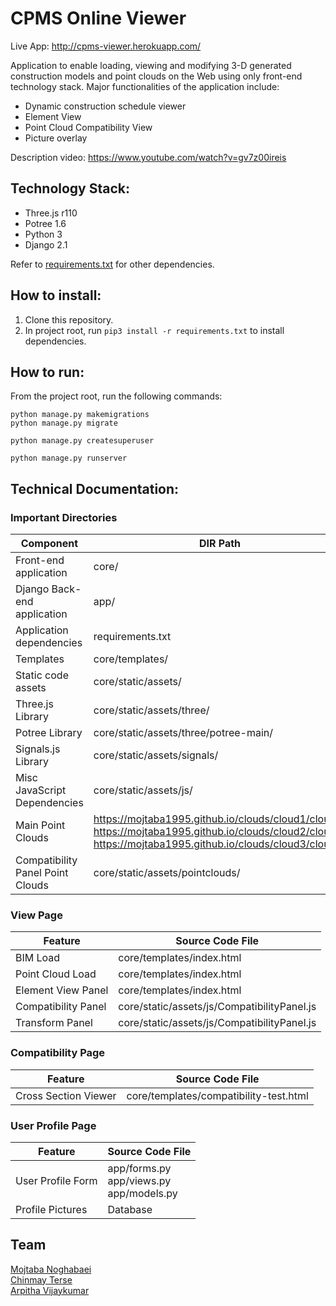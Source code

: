 # CPMS Online Viewer

Live App: 
<a href="http://cpms-viewer.herokuapp.com/" target="_blank">http://cpms-viewer.herokuapp.com/</a>

Application to enable loading, viewing and modifying 3-D generated construction models and point clouds on the Web using only front-end technology stack. Major functionalities of the application include:
- Dynamic construction schedule viewer
- Element View
- Point Cloud Compatibility View
- Picture overlay

Description video: https://www.youtube.com/watch?v=gv7z00ireis

## Technology Stack:
- Three.js r110
- Potree 1.6
- Python 3
- Django 2.1

Refer to [requirements.txt](https://github.com/mojtaba1995/CPMS-Online-Viewer/blob/main/requirements.txt) for other dependencies.

## How to install:

1. Clone this repository.
2. In project root, run `pip3 install -r requirements.txt` to install dependencies.

## How to run:
From the project root, run the following commands:

```
python manage.py makemigrations
python manage.py migrate

python manage.py createsuperuser

python manage.py runserver
```

## Technical Documentation:

### Important Directories

| Component | DIR Path |
| -------------- | ---------- |
| Front-end application | core/ |
| Django Back-end application | app/ |
| Application dependencies | requirements.txt |
| Templates | core/templates/ |
| Static code assets | core/static/assets/ |
| Three.js Library | core/static/assets/three/ |
| Potree Library | core/static/assets/three/potree-main/ |
| Signals.js Library | core/static/assets/signals/ |
| Misc JavaScript Dependencies | core/static/assets/js/ |
| Main Point Clouds | https://mojtaba1995.github.io/clouds/cloud1/cloud.js </br> https://mojtaba1995.github.io/clouds/cloud2/cloud.js </br> https://mojtaba1995.github.io/clouds/cloud3/cloud.js |
| Compatibility Panel Point Clouds | core/static/assets/pointclouds/ |

### View Page
| Feature | Source Code File |
| -------------- | ---------- |
| BIM Load | core/templates/index.html |
| Point Cloud Load | core/templates/index.html |
| Element View Panel | core/templates/index.html |
| Compatibility Panel | core/static/assets/js/CompatibilityPanel.js |
| Transform Panel | core/static/assets/js/CompatibilityPanel.js |

### Compatibility Page
| Feature | Source Code File |
| -------------- | ---------- |
| Cross Section Viewer | core/templates/compatibility-test.html |

### User Profile Page
| Feature | Source Code File |
| -------------- | ---------- |
| User Profile Form | app/forms.py </br> app/views.py </br> app/models.py |
| Profile Pictures | Database |

## Team
[Mojtaba Noghabaei](https://github.com/mojtaba1995) </br>
[Chinmay Terse](https://github.com/cterse) </br>
[Arpitha Vijaykumar](https://github.com/VArpitha)